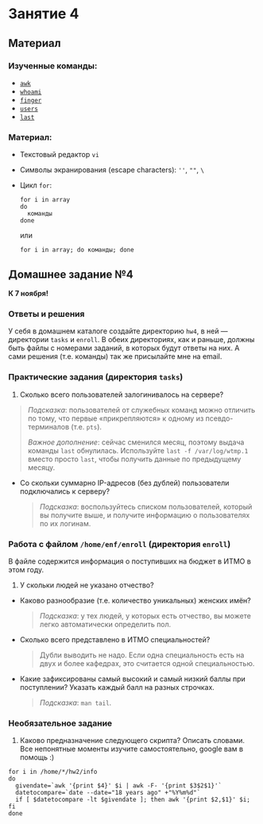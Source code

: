 Занятие 4
=========

## Материал

### Изученные команды:

* [`awk`](http://linux.die.net/man/1/awk)
* [`whoami`](http://linux.die.net/man/1/whoami)
* [`finger`](http://linux.die.net/man/1/finger)
* [`users`](http://linux.die.net/man/1/users)
* [`last`](http://linux.die.net/man/1/last)

### Материал:

* Текстовый редактор `vi`
* Символы экранирования (escape characters): `''`, `""`, `\`
* Цикл `for`:

  ```shell
  for i in array
  do
    команды
  done
  ```
  или
  ```shell
  for i in array; do команды; done
  ```

## Домашнее задание №4

__К 7 ноября!__

### Ответы и решения

У себя в домашнем каталоге создайте директорию `hw4`, в ней — директории `tasks` и `enroll`. В обеих директориях, как и раньше, должны быть файлы с номерами заданий, в которых будут ответы на них. А сами решения (т.е. команды) так же присылайте мне на email.

### Практические задания (директория `tasks`)

1. Сколько всего пользователей залогинивалось на сервере?

  > _Подсказка_: пользователей от служебных команд можно отличить по тому, что первые «прикрепляются» к одному из псевдо-терминалов (т.е. `pts`).
  > 
  > _Важное дополнение_: сейчас сменился месяц, поэтому выдача команды `last` обнулилась. Используйте `last -f /var/log/wtmp.1` вместо просто `last`, чтобы получить данные по предыдущему месяцу.
* Со скольки суммарно IP-адресов (без дублей) пользователи подключались к серверу?

  > _Подсказка_: воспользуйтесь списком пользователей, который вы получите выше, и получите информацию о пользователях по их логинам.

### Работа с файлом `/home/enf/enroll` (директория `enroll`)

В файле содержится информация о поступивших на бюджет в ИТМО в этом году.

1. У скольки людей не указано отчество?
* Каково разнообразие (т.е. количество уникальных) женских имён?

  > _Подсказка_: у тех людей, у которых есть отчество, вы можете легко автоматически определить пол.
* Сколько всего представлено в ИТМО специальностей?

  > Дубли выводить не надо. Если одна специальность есть на двух и более кафедрах, это считается одной специальностью.
* Какие зафиксированы самый высокий и самый низкий баллы при поступлении? Указать каждый балл на разных строчках.

  > _Подсказка_: `man tail`.

### Необязательное задание

1. Каково предназначение следующего скрипта? Описать словами. Все непонятные моменты изучите самостоятельно, google вам в помощь :)

  ```shell
  for i in /home/*/hw2/info
  do
    givendate=`awk '{print $4}' $i | awk -F- '{print $3$2$1}'`
    datetocompare=`date --date="18 years ago" +"%Y%m%d"`
    if [ $datetocompare -lt $givendate ]; then awk '{print $2,$1}' $i; fi
  done
  ```
